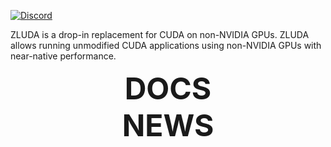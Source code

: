 [![Discord](https://img.shields.io/badge/Discord-%235865F2.svg?style=for-the-badge&logo=discord&logoColor=white)](https://discord.gg/sg6BNzXuc7)

ZLUDA is a drop-in replacement for CUDA on non-NVIDIA GPUs. ZLUDA allows running unmodified CUDA applications using non-NVIDIA GPUs with near-native performance.

<center><font size=100px><b>DOCS</b></font></center>
<center><font size=100px><b>NEWS</b></font></center>
